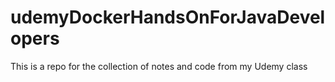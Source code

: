 # udemyDockerHandsOnForJavaDevelopers
This is a repo for the collection of notes and code from my Udemy class 

